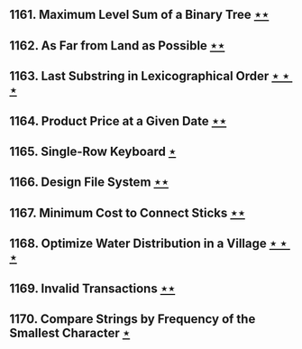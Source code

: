 ## 1161. Maximum Level Sum of a Binary Tree [$\star\star$](https://leetcode.com/problems/maximum-level-sum-of-a-binary-tree)

## 1162. As Far from Land as Possible [$\star\star$](https://leetcode.com/problems/as-far-from-land-as-possible)

## 1163. Last Substring in Lexicographical Order [$\star\star\star$](https://leetcode.com/problems/last-substring-in-lexicographical-order)

## 1164. Product Price at a Given Date [$\star\star$](https://leetcode.com/problems/product-price-at-a-given-date)

## 1165. Single-Row Keyboard [$\star$](https://leetcode.com/problems/single-row-keyboard)

## 1166. Design File System [$\star\star$](https://leetcode.com/problems/design-file-system)

## 1167. Minimum Cost to Connect Sticks [$\star\star$](https://leetcode.com/problems/minimum-cost-to-connect-sticks)

## 1168. Optimize Water Distribution in a Village [$\star\star\star$](https://leetcode.com/problems/optimize-water-distribution-in-a-village)

## 1169. Invalid Transactions [$\star\star$](https://leetcode.com/problems/invalid-transactions)

## 1170. Compare Strings by Frequency of the Smallest Character [$\star$](https://leetcode.com/problems/compare-strings-by-frequency-of-the-smallest-character)
